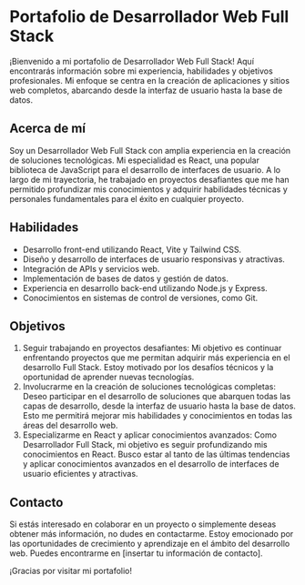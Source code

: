 <h1>Portafolio de Desarrollador Web Full Stack</h1>

<p>¡Bienvenido a mi portafolio de Desarrollador Web Full Stack! Aquí encontrarás información sobre mi experiencia, habilidades y objetivos profesionales. Mi enfoque se centra en la creación de aplicaciones y sitios web completos, abarcando desde la interfaz de usuario hasta la base de datos.</p>

<h2>Acerca de mí</h2>

<p>Soy un Desarrollador Web Full Stack con amplia experiencia en la creación de soluciones tecnológicas. Mi especialidad es React, una popular biblioteca de JavaScript para el desarrollo de interfaces de usuario. A lo largo de mi trayectoria, he trabajado en proyectos desafiantes que me han permitido profundizar mis conocimientos y adquirir habilidades técnicas y personales fundamentales para el éxito en cualquier proyecto.</p>

<h2>Habilidades</h2>

<ul>
  <li>Desarrollo front-end utilizando React, Vite y Tailwind CSS.</li>
  <li>Diseño y desarrollo de interfaces de usuario responsivas y atractivas.</li>
  <li>Integración de APIs y servicios web.</li>
  <li>Implementación de bases de datos y gestión de datos.</li>
  <li>Experiencia en desarrollo back-end utilizando Node.js y Express.</li>
  <li>Conocimientos en sistemas de control de versiones, como Git.</li>
</ul>

<h2>Objetivos</h2>

<ol>
  <li>Seguir trabajando en proyectos desafiantes: Mi objetivo es continuar enfrentando proyectos que me permitan adquirir más experiencia en el desarrollo Full Stack. Estoy motivado por los desafíos técnicos y la oportunidad de aprender nuevas tecnologías.</li>
  <li>Involucrarme en la creación de soluciones tecnológicas completas: Deseo participar en el desarrollo de soluciones que abarquen todas las capas de desarrollo, desde la interfaz de usuario hasta la base de datos. Esto me permitirá mejorar mis habilidades y conocimientos en todas las áreas del desarrollo web.</li>
  <li>Especializarme en React y aplicar conocimientos avanzados: Como Desarrollador Full Stack, mi objetivo es seguir profundizando mis conocimientos en React. Busco estar al tanto de las últimas tendencias y aplicar conocimientos avanzados en el desarrollo de interfaces de usuario eficientes y atractivas.</li>
</ol>

<h2>Contacto</h2>

<p>Si estás interesado en colaborar en un proyecto o simplemente deseas obtener más información, no dudes en contactarme. Estoy emocionado por las oportunidades de crecimiento y aprendizaje en el ámbito del desarrollo web. Puedes encontrarme en [insertar tu información de contacto].</p>

<p>¡Gracias por visitar mi portafolio!</p>
